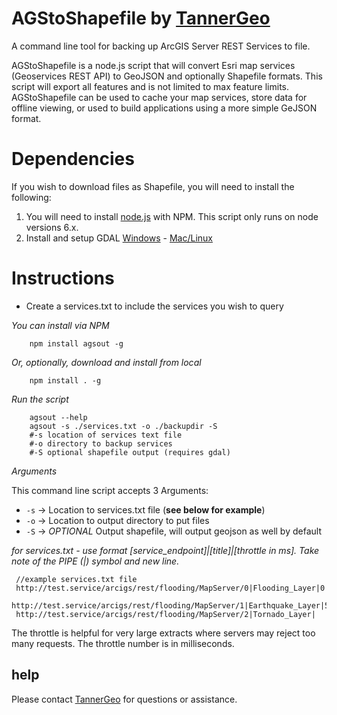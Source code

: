 # AGStoShapefile by [TannerGeo](http://tannergeo.com)

A command line tool for backing up ArcGIS Server REST Services to file.

AGStoShapefile is a node.js script that will convert Esri map services (Geoservices REST API) to GeoJSON and optionally Shapefile formats.  This script will export all features and is not limited to max feature limits.  AGStoShapefile can be used to cache your map services, store data for offline viewing, or used to build applications using a more simple GeJSON format.

# Dependencies

If you wish to download files as Shapefile, you will need to install the following:

1. You will need to install [node.js](https://nodejs.org/en/) with NPM. This script only runs on node versions 6.x.
2. Install and setup GDAL [Windows](http://sandbox.idre.ucla.edu/sandbox/tutorials/installing-gdal-for-windows) - [Mac/Linux](https://tilemill-project.github.io/tilemill/docs/guides/gdal/)

# Instructions

+ Create a services.txt to include the services you wish to query

*You can install via NPM*

```
    npm install agsout -g
```

*Or, optionally, download and install from local*

```
    npm install . -g
```

*Run the script*
```
    agsout --help
    agsout -s ./services.txt -o ./backupdir -S
    #-s location of services text file
    #-o directory to backup services
    #-S optional shapefile output (requires gdal)
```

*Arguments*

This command line script accepts 3 Arguments:

+ `-s` -> Location to services.txt file (**see below for example**)
+ `-o` -> Location to output directory to put files
+ `-S` -> *OPTIONAL* Output shapefile, will output geojson as well by default

*for services.txt - use format [service_endpoint]|[title]|[throttle in ms].  Take note of the PIPE (|) symbol and new line.*
```
 //example services.txt file
 http://test.service/arcigs/rest/flooding/MapServer/0|Flooding_Layer|0
 http://test.service/arcigs/rest/flooding/MapServer/1|Earthquake_Layer|5000
 http://test.service/arcigs/rest/flooding/MapServer/2|Tornado_Layer|
```

The throttle is helpful for very large extracts where servers may reject too many requests.
The throttle number is in milliseconds.


## help

Please contact [TannerGeo](http://tannergeo.com) for questions or assistance.
